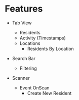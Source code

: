# Features

- Tab View

  - Residents
  - Activity (Timestamps)
  - Locations
    - Residents By Location

- Search Bar
  - Filtering
- Scanner
  - Event OnScan
    - Create New Resident

